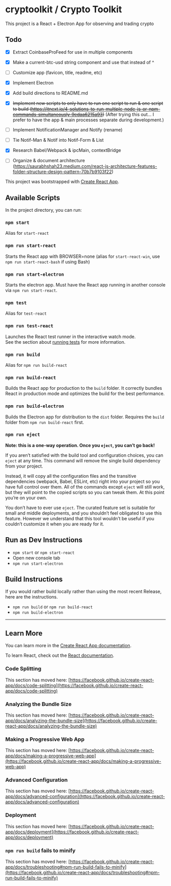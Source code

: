 # cryptoolkit / Crypto Toolkit

This project is a React + Electron App for observing and trading crypto

## Todo

- [x] Extract CoinbaseProFeed for use in multiple components
- [x] Make a current-btc-usd string component and use that instead of ^
- [ ] Customize app (favicon, title, readme, etc)
- [x] Implement Electron
- [x] Add build directions to README.md
- [x] ~~Implement new scripts to only have to run one script to run & one script to build (https://itnext.io/4-solutions-to-run-multiple-node-js-or-npm-commands-simultaneously-9edaa6215a93)~~ (After trying this out... I prefer to have the app & main processes separate during development.)
- [ ] Implement NotificationManager and Notify (rename)
- [ ] Tie Notif-Man & Notif into Notif-Form & List
- [x] Research Babel/Webpack & ipcMain, contextBridge
- [ ] Organize & document architecture (https://saurabhshah23.medium.com/react-js-architecture-features-folder-structure-design-pattern-70b7b9103f22)


This project was bootstrapped with [Create React App](https://github.com/facebook/create-react-app).

## Available Scripts

In the project directory, you can run:

### `npm start`

Alias for `start-react`

### `npm run start-react`

Starts the React app with BROWSER=none (alias for `start-react-win`, use `npm run start-react-bash` if using Bash)

### `npm run start-electron`

Starts the electron app. Must have the React app running in another console via `npm run start-react`.

### `npm test`

Alias for `test-react`

### `npm run test-react`

Launches the React test runner in the interactive watch mode.\
See the section about [running tests](https://facebook.github.io/create-react-app/docs/running-tests) for more information.

### `npm run build`

Alias for `npm run build-react`

### `npm run build-react`

Builds the React app for production to the `build` folder.
It correctly bundles React in production mode and optimizes the build for the best performance.

### `npm run build-electron`

Builds the Electron app for distribution to the `dist` folder.
Requires the `build` folder from `npm run build-react` first.

### `npm run eject`

**Note: this is a one-way operation. Once you `eject`, you can’t go back!**

If you aren’t satisfied with the build tool and configuration choices, you can `eject` at any time. This command will remove the single build dependency from your project.

Instead, it will copy all the configuration files and the transitive dependencies (webpack, Babel, ESLint, etc) right into your project so you have full control over them. All of the commands except `eject` will still work, but they will point to the copied scripts so you can tweak them. At this point you’re on your own.

You don’t have to ever use `eject`. The curated feature set is suitable for small and middle deployments, and you shouldn’t feel obligated to use this feature. However we understand that this tool wouldn’t be useful if you couldn’t customize it when you are ready for it.

## Run as Dev Instructions

* `npm start` or `npm start-react`
* Open new console tab
* `npm run start-electron`

## Build Instructions

If you would rather build locally rather than using the most recent Release, here are the instructions.

* `npm run build` or `npm run build-react`
* `npm run build-electron`

***

## Learn More

You can learn more in the [Create React App documentation](https://facebook.github.io/create-react-app/docs/getting-started).

To learn React, check out the [React documentation](https://reactjs.org/).

### Code Splitting

This section has moved here: [https://facebook.github.io/create-react-app/docs/code-splitting](https://facebook.github.io/create-react-app/docs/code-splitting)

### Analyzing the Bundle Size

This section has moved here: [https://facebook.github.io/create-react-app/docs/analyzing-the-bundle-size](https://facebook.github.io/create-react-app/docs/analyzing-the-bundle-size)

### Making a Progressive Web App

This section has moved here: [https://facebook.github.io/create-react-app/docs/making-a-progressive-web-app](https://facebook.github.io/create-react-app/docs/making-a-progressive-web-app)

### Advanced Configuration

This section has moved here: [https://facebook.github.io/create-react-app/docs/advanced-configuration](https://facebook.github.io/create-react-app/docs/advanced-configuration)

### Deployment

This section has moved here: [https://facebook.github.io/create-react-app/docs/deployment](https://facebook.github.io/create-react-app/docs/deployment)

### `npm run build` fails to minify

This section has moved here: [https://facebook.github.io/create-react-app/docs/troubleshooting#npm-run-build-fails-to-minify](https://facebook.github.io/create-react-app/docs/troubleshooting#npm-run-build-fails-to-minify)
